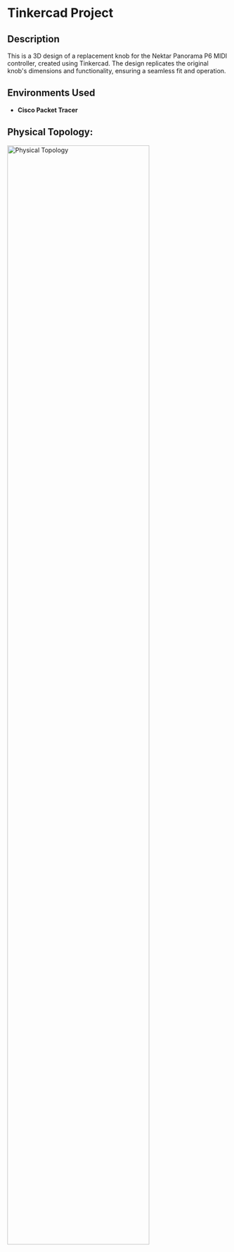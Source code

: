 # Tinkercad Project


<h2>Description</h2>
This is a 3D design of a replacement knob for the Nektar Panorama P6 MIDI controller, created using Tinkercad. The design replicates the original knob's dimensions and functionality, ensuring a seamless fit and operation.
<br />

<h2>Environments Used</h2>

- <b>Cisco Packet Tracer</b>

<h2>Physical Topology:</h2>

<img src="Physical Topology.png" height="80%" width="80%" alt="Physical Topology"/>
<br />
<br />
